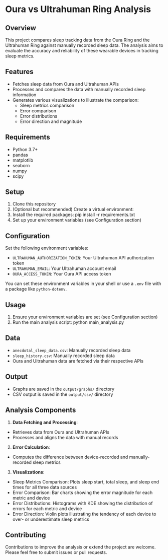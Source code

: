 # Oura vs Ultrahuman Ring Analysis

## Overview
This project compares sleep tracking data from the Oura Ring and the Ultrahuman Ring against manually recorded sleep data. The analysis aims to evaluate the accuracy and reliability of these wearable devices in tracking sleep metrics.

## Features
- Fetches sleep data from Oura and Ultrahuman APIs
- Processes and compares the data with manually recorded sleep information
- Generates various visualizations to illustrate the comparison:
  - Sleep metrics comparison
  - Error comparison
  - Error distributions
  - Error direction and magnitude

## Requirements
- Python 3.7+
- pandas
- matplotlib
- seaborn
- numpy
- scipy

## Setup
1. Clone this repository
2. (Optional but recommended) Create a virtual environment:
3. Install the required packages: pip install -r requirements.txt
4. Set up your environment variables (see Configuration section)

## Configuration
Set the following environment variables:
- `ULTRAHUMAN_AUTHORIZATION_TOKEN`: Your Ultrahuman API authorization token
- `ULTRAHUMAN_EMAIL`: Your Ultrahuman account email
- `OURA_ACCESS_TOKEN`: Your Oura API access token

You can set these environment variables in your shell or use a `.env` file with a package like `python-dotenv`.

## Usage
1. Ensure your environment variables are set (see Configuration section)
2. Run the main analysis script: python main_analysis.py

## Data
- `anecdotal_sleep_data.csv`: Manually recorded sleep data
- `sleep_history.csv`: Manually recorded sleep data
- Oura and Ultrahuman data are fetched via their respective APIs

## Output
- Graphs are saved in the `output/graphs/` directory
- CSV output is saved in the `output/csv/` directory

## Analysis Components
1. **Data Fetching and Processing**: 
- Retrieves data from Oura and Ultrahuman APIs
- Processes and aligns the data with manual records
2. **Error Calculation**: 
- Computes the difference between device-recorded and manually-recorded sleep metrics
3. **Visualizations**:
- Sleep Metrics Comparison: Plots sleep start, total sleep, and sleep end times for all three data sources
- Error Comparison: Bar charts showing the error magnitude for each metric and device
- Error Distributions: Histograms with KDE showing the distribution of errors for each metric and device
- Error Direction: Violin plots illustrating the tendency of each device to over- or underestimate sleep metrics

## Contributing
Contributions to improve the analysis or extend the project are welcome. Please feel free to submit issues or pull requests.